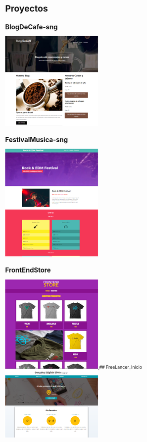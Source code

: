# Proyectos

## BlogDeCafe-sng
<a href="https://blog-cafe-sng.vercel.app/?vercelToolbarCode=EjWcv0fDSC3Mpna">
    <img src="/img_webs_sng/blog_cafe.PNG" alt="BlogDeCafe-sng" width="300"/>
</a>

## FestivalMusica-sng
<a href="https://festivalmusica-sng.netlify.app">
    <img src="/img_webs_sng/rock_festival.PNG" alt="FestivalMusica-sng" width="300"/>
</a>

## FrontEndStore
<a href="https://sng-proyecto-tienda-ropa.netlify.app">
    <img src="/img_webs_sng/tienda_ropa.PNG" alt="FrontEndStore" width="300"/>
</a>
## FreeLancer_Inicio
<a href="https://sng-primer-proyecto-web.netlify.app">
    <img src="/img_webs_sng/freelance_silvio.PNG" alt="FreeLancer_Inicio" width="300"/>
</a>